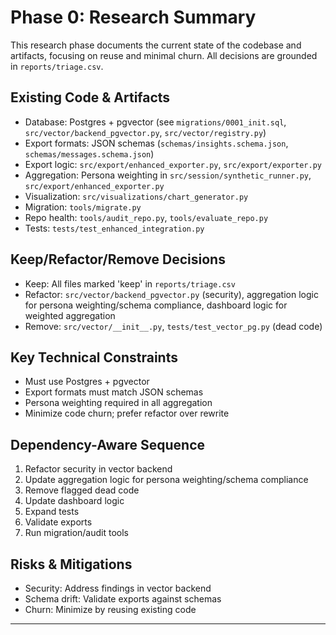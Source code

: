 # Phase 0: Research Summary

This research phase documents the current state of the codebase and artifacts, focusing on reuse and minimal churn. All decisions are grounded in `reports/triage.csv`.

## Existing Code & Artifacts
- Database: Postgres + pgvector (see `migrations/0001_init.sql`, `src/vector/backend_pgvector.py`, `src/vector/registry.py`)
- Export formats: JSON schemas (`schemas/insights.schema.json`, `schemas/messages.schema.json`)
- Export logic: `src/export/enhanced_exporter.py`, `src/export/exporter.py`
- Aggregation: Persona weighting in `src/session/synthetic_runner.py`, `src/export/enhanced_exporter.py`
- Visualization: `src/visualizations/chart_generator.py`
- Migration: `tools/migrate.py`
- Repo health: `tools/audit_repo.py`, `tools/evaluate_repo.py`
- Tests: `tests/test_enhanced_integration.py`

## Keep/Refactor/Remove Decisions
- Keep: All files marked 'keep' in `reports/triage.csv`
- Refactor: `src/vector/backend_pgvector.py` (security), aggregation logic for persona weighting/schema compliance, dashboard logic for weighted aggregation
- Remove: `src/vector/__init__.py`, `tests/test_vector_pg.py` (dead code)

## Key Technical Constraints
- Must use Postgres + pgvector
- Export formats must match JSON schemas
- Persona weighting required in all aggregation
- Minimize code churn; prefer refactor over rewrite

## Dependency-Aware Sequence
1. Refactor security in vector backend
2. Update aggregation logic for persona weighting/schema compliance
3. Remove flagged dead code
4. Update dashboard logic
5. Expand tests
6. Validate exports
7. Run migration/audit tools

## Risks & Mitigations
- Security: Address findings in vector backend
- Schema drift: Validate exports against schemas
- Churn: Minimize by reusing existing code

---
